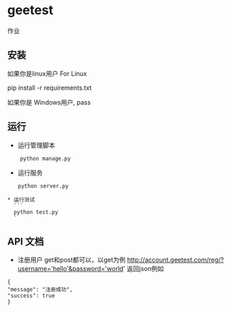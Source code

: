 # geetest
作业



安装
------------
如果你是linux用户 For Linux 

  
   pip install -r requirements.txt

如果你是 Windows用户, 
    pass

运行
-------
  * 运行管理脚本
  ```
      python manage.py
   ```
   * 运行服务
       ```
      python server.py
      ```
      
    * 运行测试
      ```
      python test.py
      `
      
API 文档
-------
  * 注册用户
   get和post都可以，以get为例 http://account.geetest.com/reg/?username='hello'&password='world'
   返回json例如
   
   ```
   {
  "message": "注册成功", 
  "success": true
}
   ```
   
